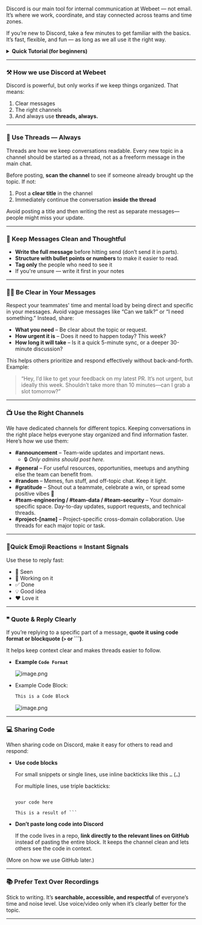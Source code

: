 Discord is our main tool for internal communication at Webeet — not email. It’s where we work, coordinate, and stay connected across teams and time zones.

If you’re new to Discord, take a few minutes to get familiar with the basics. It’s fast, flexible, and fun — as long as we all use it the right way.

<details>
  <summary><strong>Quick Tutorial (for beginners)</strong></summary>
  
  [How to Use Discord - 2024 Update](https://www.youtube.com/watch?v=z5c6Bc-S0TI&t=744s&ab_channel=Howfinity)
  
</details>
    

---

### **⚒️ How we use Discord at Webeet**

Discord is powerful, but only works if we keep things organized. That means: 

1. Clear messages
2. The right channels
3. And always use **threads, always.**

---

### **🧵 Use Threads — Always**

Threads are how we keep conversations readable. Every new topic in a channel should be started as a thread, not as a freeform message in the main chat.

Before posting, **scan the channel** to see if someone already brought up the topic. If not:

1. Post a **clear title** in the channel
2. Immediately continue the conversation **inside the thread**

Avoid posting a title and then writing the rest as separate messages—people might miss your update.

---

### **🧹 Keep Messages Clean and Thoughtful**

- **Write the full message** before hitting send (don’t send it in parts).
- **Structure with bullet points or numbers** to make it easier to read.
- **Tag only** the people who need to see it
- If you're unsure — write it first in your notes

---

### **🧘‍♂️ Be Clear in Your Messages**

Respect your teammates' time and mental load by being direct and specific in your messages. Avoid vague messages like “Can we talk?” or “I need something.” Instead, share:

- **What you need** – Be clear about the topic or request.
- **How urgent it is** – Does it need to happen today? This week?
- **How long it will take** – Is it a quick 5-minute sync, or a deeper 30-minute discussion?

This helps others prioritize and respond effectively without back-and-forth. Example:

> “Hey, I’d like to get your feedback on my latest PR. It’s not urgent, but ideally this week. Shouldn’t take more than 10 minutes—can I grab a slot tomorrow?”
> 

---

### **📺 Use the Right Channels**

We have dedicated channels for different topics. Keeping conversations in the right place helps everyone stay organized and find information faster. Here’s how we use them:

- **#announcement** – Team-wide updates and important news.
    - 🔒 *Only admins should post here.*
- **#general** – For useful resources, opportunities, meetups and anything else the team can benefit from.
- **#random** – Memes, fun stuff, and off-topic chat. Keep it light.
- **#gratitude** – Shout out a teammate, celebrate a win, or spread some positive vibes 💜
- **#team-engineering / #team-data / #team-security** – Your domain-specific space. Day-to-day updates, support requests, and technical threads.
- **#project-[name]** – Project-specific cross-domain collaboration. Use threads for each major topic or task.

---

### **🚦Quick Emoji Reactions = Instant Signals**

Use these to reply fast:

- 👀 Seen
- 🔧 Working on it
- ✅ Done
- 💡 Good idea
- ❤️ Love it

---

### **❞ Quote & Reply Clearly**

If you’re replying to a specific part of a message, **quote it using code format or blockquote (`>` or ```)**. 

It helps keep context clear and makes threads easier to follow.

- **Example `Code Format`**
    
    ![image.png](attachment:bc5878a4-618d-451d-8daa-ece9ec519efd:image.png)
    
- Example Code Block:
    
    ```jsx
    This is a Code Block
    ```
    
    ![image.png](attachment:d86c5733-d91e-428c-9c30-3d36781c6624:image.png)
    

---

### **💻 Sharing Code**

When sharing code on Discord, make it easy for others to read and respond:

- **Use code blocks**
    
    For small snippets or single lines, use inline backticks like this ` … ` (`…`)
    
    For multiple lines, use triple backticks:
    
    ```
    
    your code here
    
    ```
    
    ```
    This is a result of ```
    ```
    
- **Don’t paste long code into Discord**
    
    If the code lives in a repo, **link directly to the relevant lines on GitHub** instead of pasting the entire block. It keeps the channel clean and lets others see the code in context.
    

(More on how we use GitHub later.)

---

### **📚 Prefer Text Over Recordings**

Stick to writing. It’s **searchable, accessible, and respectful** of everyone’s time and noise level. Use voice/video only when it’s clearly better for the topic.

---
